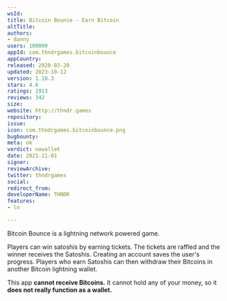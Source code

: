 ```yaml
---
wsId: 
title: Bitcoin Bounce - Earn Bitcoin
altTitle: 
authors:
- danny
users: 100000
appId: com.thndrgames.bitcoinbounce
appCountry: 
released: 2020-03-20
updated: 2023-10-12
version: 1.18.3
stars: 4.6
ratings: 1913
reviews: 342
size: 
website: http://thndr.games
repository: 
issue: 
icon: com.thndrgames.bitcoinbounce.png
bugbounty: 
meta: ok
verdict: nowallet
date: 2021-11-01
signer: 
reviewArchive: 
twitter: thndrgames
social: 
redirect_from: 
developerName: THNDR
features:
- ln

---
```


Bitcoin Bounce is a lightning network powered game.

Players can win satoshis by earning tickets. The tickets are raffled and the winner receives the Satoshis. Creating an account saves the user's progress. Players who earn Satoshis can then withdraw their Bitcoins in another Bitcoin lightning wallet.

This app **cannot receive Bitcoins.** It cannot hold any of your money, so it **does not really function as a wallet.**
